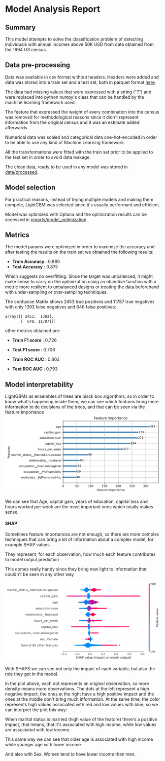 # Model Analysis Report

## Summary
This model attempts to solve the classification problem of detecting individuals with annual incomes above 50K USD from data obtained from the 1994 US census. 

## Data pre-processing
Data was available in csv format without headers. Headers were added and data was stored into a train set and a test set, both in parquet format [here](https://github.com/nelson-io/citi-documentation-test/tree/main/data/interim).

The data had missing values that were expressed with a string ("?") and were replaced into python numpy's class that can be handled by the machine learning framework used.

The feature that expressed the weight of every combination into the census was removed for methodological reasons since it didn't represent information from the original census and it was an estimate added afterwards.

Numerical data was scaled and categorical data one-hot-encoded in order to be able to use any kind of Machine Learning framework.

All the transformations were fitted with the train set prior to be applied to the test set in order to avoid data leakage.

The clean data, ready to be used in any model was stored in [data/processed](https://github.com/nelson-io/citi-documentation-test/tree/main/data/processed).


## Model selection

For practical reasons, instead of trying multiple models and making them compete, LightGBM was selected since it's usually performant and efficient.

Model was optimized with Optuna and the optimization results can be accessed in [reports/model_optimization](https://github.com/nelson-io/citi-documentation-test/blob/main/reports/model_optimization.md).

## Metrics

The model params were optimized in order to maximize the accuracy and after testing the results on the train set we obtained the following results:
* **Train Accuracy** : 0.880
* **Test Accuracy** :  0.875

Which suggests no overfitting. Since the target was unbalanced, it might make sense to carry on the optimization using an objective function with a metric more resilient to unbalanced designs or treating the data beforehand with under-sampling or over-sampling techniques.

The confusion Matrix shows 2453 true positives and 11787 true negatives with only 1393 false negatives and 648 false positives:
```
array([[ 2453,  1393],
       [  648, 11787]])
```

other metrics obtained are:

* **Train F1 score** : 0.726
* **Test F1 score** :  0.706

* **Train ROC AUC** : 0.803
* **Test ROC AUC** :  0.793

## Model interpretability

LightGBMs as ensembles of trees are black box algorithms, so in order to know what's happening inside them, we can see which features bring more information to de decisions of the trees, and that can be seen via the feature importance
![image](https://github.com/nelson-io/citi-documentation-test/raw/main/reports/figures/model_feature_importance.jpg)


We can see that Age, capital gain, years of education, capital loss and hours worked per week are the most important ones which totally makes sense.

#### SHAP

Sometimes feature importances are not enough, so there are more complex techniques that can bring a lot of information about a complex model, for example SHAP values.

They represent, for each observation, how much each feature contributes to model output prediction

This comes really handy since they bring new light to information that couldn't be seen in any other way

![image](https://github.com/nelson-io/citi-documentation-test/raw/main/reports/figures/model_shap_bs.jpg)

With SHAPS we can see not only the impact of each variable, but also the role they got in the model.

In the plot above, each dot represents an original observation, so more density means more observations. The dots at the left represent a high negative impact, the ones at the right have a high positive impact and the ones at the middle don't bring much information. At the same time, the color represents high values associated with red and low values with blue, so we can interpret the plot this way:

When marital status is married (high value of the feature) there's a positive impact, that means, that it's associated with high income, while low values are associated with low income.

This same way we can see that older age is associated with high income while younger age with lower income

And also with Sex. Women tend to have lower income than men.



